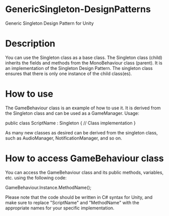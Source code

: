 # GenericSingleton-DesignPatterns
Generic Singleton Design Pattern for Unity

# Description
You can use the Singleton class as a base class. The Singleton class (child) inherits the fields and methods from the MonoBehaviour class (parent). It is an implementation of the Singleton Design Pattern. The singleton class ensures that there is only one instance of the child class(es).

# How to use
The GameBehaviour class is an example of how to use it. It is derived from the Singleton class and can be used as a GameManager. Usage: 

public class ScriptName : Singleton<ScriptName>
{
    // Class implementation
}

As many new classes as desired can be derived from the singleton class, such as AudioManager, NotificationManager, and so on.

# How to access GameBehaviour class
You can access the GameBehaviour class and its public methods, variables, etc. using the following code:

GameBehaviour.Instance.MethodName();

Please note that the code should be written in C# syntax for Unity, and make sure to replace "ScriptName" and "MethodName" with the appropriate names for your specific implementation.
